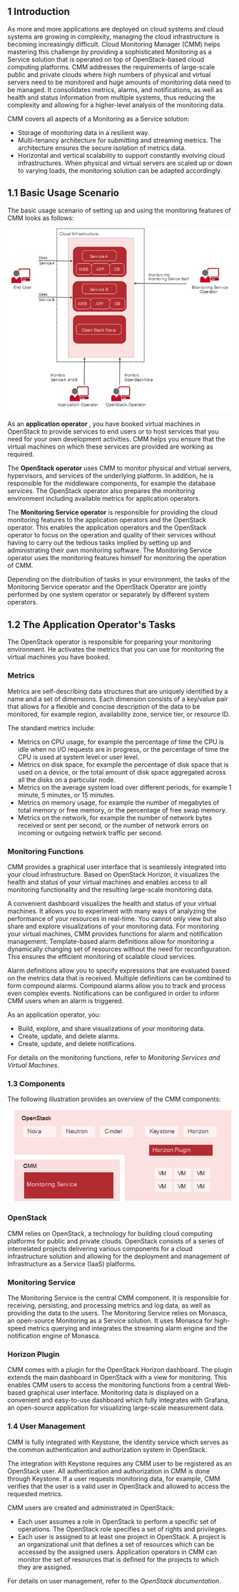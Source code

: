 ## 1 Introduction

As more and more applications are deployed on cloud systems and cloud systems are growing in
complexity, managing the cloud infrastructure is becoming increasingly difficult. Cloud Monitoring
Manager (CMM) helps mastering this challenge by providing a sophisticated Monitoring as a
Service solution that is operated on top of OpenStack-based cloud computing platforms.
CMM addresses the requirements of large-scale public and private clouds where high numbers
of physical and virtual servers need to be monitored and huge amounts of monitoring data need
to be managed. It consolidates metrics, alarms, and notifications, as well as health and status
information from multiple systems, thus reducing the complexity and allowing for a higher-level
analysis of the monitoring data.

CMM covers all aspects of a Monitoring as a Service solution:

- Storage of monitoring data in a resilient way.
- Multi-tenancy architecture for submitting and streaming metrics. The architecture ensures the
  secure isolation of metrics data.
- Horizontal and vertical scalability to support constantly evolving cloud infrastructures. When
  physical and virtual servers are scaled up or down to varying loads, the monitoring solution can
  be adapted accordingly.



## 1.1 Basic Usage Scenario

The basic usage scenario of setting up and using the monitoring features of CMM looks as
follows:

![Basic Usage Scenario](./images/basic-usage-scenario_01.png)

As an **application operator** , you have booked virtual machines in OpenStack to provide services
to end users or to host services that you need for your own development activities. CMM helps
you ensure that the virtual machines on which these services are provided are working as
required.

The **OpenStack operator** uses CMM to monitor physical and virtual servers, hypervisors, and
services of the underlying platform. In addition, he is responsible for the middleware components,
for example the database services. The OpenStack operator also prepares the monitoring
environment including available metrics for application operators.

The **Monitoring Service operator** is responsible for providing the cloud monitoring features to the
application operators and the OpenStack operator. This enables the application operators and the
OpenStack operator to focus on the operation and quality of their services without having to carry
out the tedious tasks implied by setting up and administrating their own monitoring software. The
Monitoring Service operator uses the monitoring features himself for monitoring the operation of
CMM.

Depending on the distribution of tasks in your environment, the tasks of the Monitoring Service
operator and the OpenStack Operator are jointly performed by one system operator or separately
by different system operators.


## 1.2 The Application Operator's Tasks

The OpenStack operator is responsible for preparing your monitoring environment. He activates
the metrics that you can use for monitoring the virtual machines you have booked.


### Metrics

Metrics are self-describing data structures that are uniquely identified by a name and a set of
dimensions. Each dimension consists of a key/value pair that allows for a flexible and concise
description of the data to be monitored, for example region, availability zone, service tier, or
resource ID.

The standard metrics include:

- Metrics on CPU usage, for example the percentage of time the CPU is idle when no I/O
  requests are in progress, or the percentage of time the CPU is used at system level or user
  level.
- Metrics on disk space, for example the percentage of disk space that is used on a device, or
  the total amount of disk space aggregated across all the disks on a particular node.
- Metrics on the average system load over different periods, for example 1 minute, 5 minutes, or
  15 minutes.
- Metrics on memory usage, for example the number of megabytes of total memory or free
  memory, or the percentage of free swap memory.
- Metrics on the network, for example the number of network bytes received or sent per second,
  or the number of network errors on incoming or outgoing network traffic per second.


### Monitoring Functions

CMM provides a graphical user interface that is seamlessly integrated into your cloud
infrastructure. Based on OpenStack Horizon, it visualizes the health and status of your virtual
machines and enables access to all monitoring functionality and the resulting large-scale
monitoring data.

A convenient dashboard visualizes the health and status of your virtual machines. It allows you
to experiment with many ways of analyzing the performance of your resources in real-time. You
cannot only view but also share and explore visualizations of your monitoring data.
For monitoring your virtual machines, CMM provides functions for alarm and notification
management. Template-based alarm definitions allow for monitoring a dynamically changing set
of resources without the need for reconfiguration. This ensures the efficient monitoring of scalable
cloud services.

Alarm definitions allow you to specify expressions that are evaluated based on the metrics data
that is received. Multiple definitions can be combined to form compound alarms. Compound
alarms allow you to track and process even complex events. Notifications can be configured in
order to inform CMM users when an alarm is triggered.

As an application operator, you:

- Build, explore, and share visualizations of your monitoring data.
- Create, update, and delete alarms.
- Create, update, and delete notifications.

For details on the monitoring functions, refer to _Monitoring Services and Virtual Machines_.


### 1.3 Components

The following illustration provides an overview of the CMM components:

![Components](./images/components_01.png)


### OpenStack

CMM relies on OpenStack, a technology for building cloud computing platforms for public
and private clouds. OpenStack consists of a series of interrelated projects delivering various
components for a cloud infrastructure solution and allowing for the deployment and management
of Infrastructure as a Service (IaaS) platforms.


### Monitoring Service

The Monitoring Service is the central CMM component. It is responsible for receiving, persisting,
and processing metrics and log data, as well as providing the data to the users.
The Monitoring Service relies on Monasca, an open-source Monitoring as a Service solution. It
uses Monasca for high-speed metrics querying and integrates the streaming alarm engine and the
notification engine of Monasca.


### Horizon Plugin

CMM comes with a plugin for the OpenStack Horizon dashboard. The plugin extends the main
dashboard in OpenStack with a view for monitoring. This enables CMM users to access the
monitoring functions from a central Web-based graphical user interface.
Monitoring data is displayed on a convenient and easy-to-use dashboard which fully integrates
with Grafana, an open-source application for visualizing large-scale measurement data.


### 1.4 User Management

CMM is fully integrated with Keystone, the identity service which serves as the common
authentication and authorization system in OpenStack.

The integration with Keystone requires any CMM user to be registered as an OpenStack user. All
authentication and authorization in CMM is done through Keystone. If a user requests monitoring
data, for example, CMM verifies that the user is a valid user in OpenStack and allowed to access
the requested metrics.

CMM users are created and administrated in OpenStack:

- Each user assumes a role in OpenStack to perform a specific set of operations. The
  OpenStack role specifies a set of rights and privileges.
- Each user is assigned to at least one project in OpenStack. A project is an organizational unit
  that defines a set of resources which can be accessed by the assigned users.
  Application operators in CMM can monitor the set of resources that is defined for the projects
  to which they are assigned.

For details on user management, refer to the _OpenStack documentation_.
